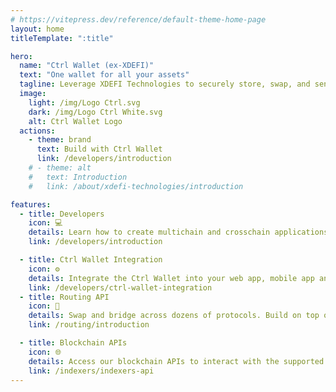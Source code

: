 ```yaml
---
# https://vitepress.dev/reference/default-theme-home-page
layout: home
titleTemplate: ":title"

hero:
  name: "Ctrl Wallet (ex-XDEFI)"
  text: "One wallet for all your assets"
  tagline: Leverage XDEFI Technologies to securely store, swap, and send Crypto and NFTs across hundreds of blockchains (UTXO's, EVM's, Cosmos chains, Solana, Near) for your users benefits
  image:
    light: /img/Logo Ctrl.svg
    dark: /img/Logo Ctrl White.svg
    alt: Ctrl Wallet Logo
  actions:
    - theme: brand
      text: Build with Ctrl Wallet
      link: /developers/introduction
    # - theme: alt
    #   text: Introduction
    #   link: /about/xdefi-technologies/introduction

features:
  - title: Developers
    icon: 💻
    details: Learn how to create multichain and crosschain applications using the most powerful wallet.
    link: /developers/introduction

  - title: Ctrl Wallet Integration
    icon: ⚙️
    details: Integrate the Ctrl Wallet into your web app, mobile app and inject the wallet into your Dapp.
    link: /developers/ctrl-wallet-integration
  - title: Routing API
    icon: 🔅
    details: Swap and bridge across dozens of protocols. Build on top of the API. Earn with Swap Widget.
    link: /routing/introduction

  - title: Blockchain APIs
    icon: 🌐
    details: Access our blockchain APIs to interact with the supported networks and retrieve data.
    link: /indexers/indexers-api
---
```

